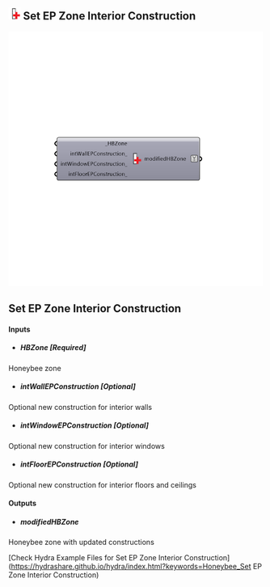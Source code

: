 ## ![](../../images/icons/Set_EP_Zone_Interior_Construction.png) Set EP Zone Interior Construction

![](../../images/components/Set_EP_Zone_Interior_Construction.png)

Set EP Zone Interior Construction
 -
 

#### Inputs
* ##### HBZone [Required]
Honeybee zone
* ##### intWallEPConstruction [Optional]
Optional new construction for interior walls
* ##### intWindowEPConstruction [Optional]
Optional new construction for interior windows 
* ##### intFloorEPConstruction [Optional]
Optional new construction for interior floors and ceilings

#### Outputs
* ##### modifiedHBZone
Honeybee zone with updated constructions


[Check Hydra Example Files for Set EP Zone Interior Construction](https://hydrashare.github.io/hydra/index.html?keywords=Honeybee_Set EP Zone Interior Construction)
